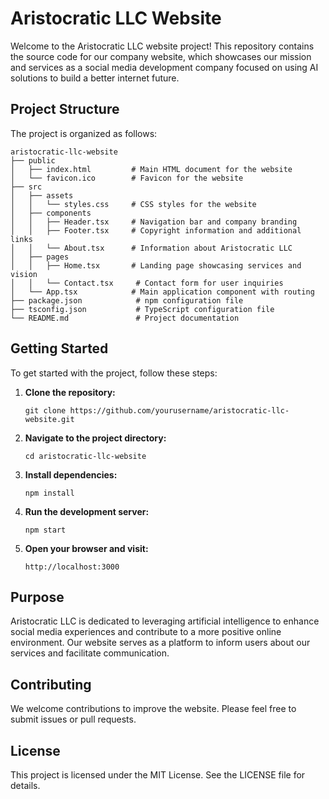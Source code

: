 # Aristocratic LLC Website

Welcome to the Aristocratic LLC website project! This repository contains the source code for our company website, which showcases our mission and services as a social media development company focused on using AI solutions to build a better internet future.

## Project Structure

The project is organized as follows:

```
aristocratic-llc-website
├── public
│   ├── index.html         # Main HTML document for the website
│   └── favicon.ico        # Favicon for the website
├── src
│   ├── assets
│   │   └── styles.css     # CSS styles for the website
│   ├── components
│   │   ├── Header.tsx     # Navigation bar and company branding
│   │   ├── Footer.tsx     # Copyright information and additional links
│   │   └── About.tsx      # Information about Aristocratic LLC
│   ├── pages
│   │   ├── Home.tsx       # Landing page showcasing services and vision
│   │   └── Contact.tsx     # Contact form for user inquiries
│   └── App.tsx            # Main application component with routing
├── package.json            # npm configuration file
├── tsconfig.json           # TypeScript configuration file
└── README.md               # Project documentation
```

## Getting Started

To get started with the project, follow these steps:

1. **Clone the repository:**
   ```
   git clone https://github.com/yourusername/aristocratic-llc-website.git
   ```

2. **Navigate to the project directory:**
   ```
   cd aristocratic-llc-website
   ```

3. **Install dependencies:**
   ```
   npm install
   ```

4. **Run the development server:**
   ```
   npm start
   ```

5. **Open your browser and visit:**
   ```
   http://localhost:3000
   ```

## Purpose

Aristocratic LLC is dedicated to leveraging artificial intelligence to enhance social media experiences and contribute to a more positive online environment. Our website serves as a platform to inform users about our services and facilitate communication.

## Contributing

We welcome contributions to improve the website. Please feel free to submit issues or pull requests.

## License

This project is licensed under the MIT License. See the LICENSE file for details.